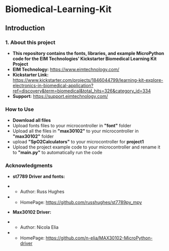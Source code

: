 # Biomedical-Learning-Kit

## **Introduction**
### **1. About this project**
- **This repository contains the fonts, libraries, and example MicroPython code for the EIM Technologies’ Kickstarter Biomedical Learning Kit Project**
- **EIM Technology:** https://www.eimtechnology.com/
- **Kickstarter Link:** https://www.kickstarter.com/projects/1846044799/learning-kit-explore-electronics-in-biomedical-application?ref=discovery&term=biomedical&total_hits=326&category_id=334
- **Support:** https://support.eimtechnology.com/

### **How to Use**
- **Download all files**
- Upload fonts files to your microcontroller in **"font"** folder
- Upload all the files in **"max30102"** to your microcontroller in **"max30102"** folder
- upload **"SpO2Calculators"** to your microcontroller for **project1**
- Upload the project example code to your microcontroller and rename it to **"main.py"** to automatically run the code

### **Acknowledgments**
- **st7789 Driver and fonts:**
- - Author: Russ Hughes
- - HomePage: https://github.com/russhughes/st7789py_mpy

- **Max30102 Driver:**
- - Author: Nicola Elia
- - HomePage: https://github.com/n-elia/MAX30102-MicroPython-driver
